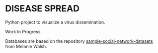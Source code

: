 # DISEASE SPREAD

Python project to visualize a virus dissemination.

Work In Progress.

Databases are based on the repository [sample-social-network-datasets](https://github.com/melaniewalsh/sample-social-network-datasets) from Melanie Walsh.
